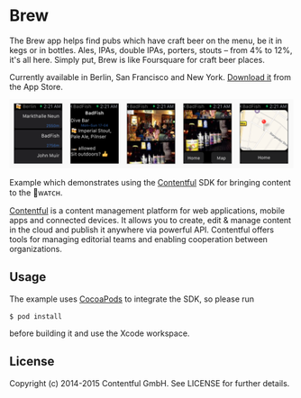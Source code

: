 # Brew

The Brew app helps find pubs which have craft beer on the menu, be it in kegs or in bottles. Ales, IPAs, double IPAs, porters, stouts – from 4% to 12%, it's all here. Simply put, Brew is like Foursquare for craft beer places.

Currently available in Berlin, San Francisco and New York. [Download it][3] from the App Store.

![Some screenshots of the watch app](Screenshots.png)

Example which demonstrates using the [Contentful][1] SDK for bringing content to the ᴡᴀᴛᴄʜ.

[Contentful][1] is a content management platform for web applications, mobile apps and connected devices. It allows you to create, edit & manage content in the cloud and publish it anywhere via powerful API. Contentful offers tools for managing editorial teams and enabling cooperation between organizations.

## Usage

The example uses [CocoaPods][2] to integrate the SDK, so please run

```
$ pod install
```

before building it and use the Xcode workspace.

## License

Copyright (c) 2014-2015 Contentful GmbH. See LICENSE for further details.


[1]: https://www.contentful.com
[2]: http://www.cocoapods.org
[3]: https://itunes.apple.com/app/id986830433
